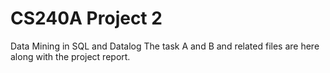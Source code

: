 # CS240A Project 2
Data Mining in SQL and Datalog
The task A and B and related files are here along with the project report.
